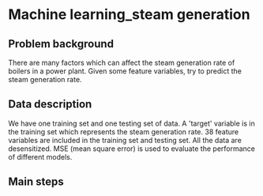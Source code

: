 # Machine learning_steam generation

## Problem background
There are many factors which can affect the steam generation rate of boilers in a power plant. Given some feature variables, try to predict the steam generation rate.

## Data description
We have one training set and one testing set of data. A 'target' variable is in the training set which represents the steam generation rate. 38 feature variables are included in the training set and testing set. All the data are desensitized. MSE (mean square error) is used to evaluate the performance of different models.

## Main steps

